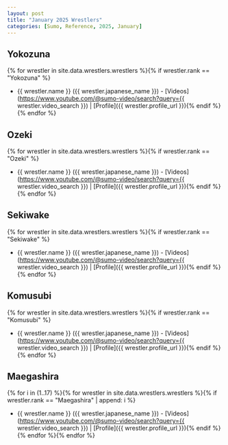 ```yaml
---
layout: post
title: "January 2025 Wrestlers"
categories: [Sumo, Reference, 2025, January]
---
```


## Yokozuna
{% for wrestler in site.data.wrestlers.wrestlers %}{% if wrestler.rank == "Yokozuna" %}
- {{ wrestler.name }} ({{ wrestler.japanese_name }}) - [Videos](https://www.youtube.com/@sumo-video/search?query={{ wrestler.video_search }}) | [Profile]({{ wrestler.profile_url }}){% endif %}{% endfor %}

## Ozeki
{% for wrestler in site.data.wrestlers.wrestlers %}{% if wrestler.rank == "Ozeki" %}
- {{ wrestler.name }} ({{ wrestler.japanese_name }}) - [Videos](https://www.youtube.com/@sumo-video/search?query={{ wrestler.video_search }}) | [Profile]({{ wrestler.profile_url }}){% endif %}{% endfor %}

## Sekiwake
{% for wrestler in site.data.wrestlers.wrestlers %}{% if wrestler.rank == "Sekiwake" %}
- {{ wrestler.name }} ({{ wrestler.japanese_name }}) - [Videos](https://www.youtube.com/@sumo-video/search?query={{ wrestler.video_search }}) | [Profile]({{ wrestler.profile_url }}){% endif %}{% endfor %}

## Komusubi
{% for wrestler in site.data.wrestlers.wrestlers %}{% if wrestler.rank == "Komusubi" %}
- {{ wrestler.name }} ({{ wrestler.japanese_name }}) - [Videos](https://www.youtube.com/@sumo-video/search?query={{ wrestler.video_search }}) | [Profile]({{ wrestler.profile_url }}){% endif %}{% endfor %}

## Maegashira
{% for i in (1..17) %}{% for wrestler in site.data.wrestlers.wrestlers %}{% if wrestler.rank == "Maegashira" | append: i %}
- {{ wrestler.name }} ({{ wrestler.japanese_name }}) - [Videos](https://www.youtube.com/@sumo-video/search?query={{ wrestler.video_search }}) | [Profile]({{ wrestler.profile_url }}){% endif %}{% endfor %}{% endfor %}
